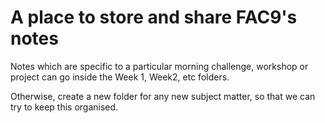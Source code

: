 # A place to store and share FAC9's notes

Notes which are specific to a particular morning challenge, workshop or project can go inside the Week 1, Week2, etc folders.

Otherwise, create a new folder for any new subject matter, so that we can try to keep this organised.
